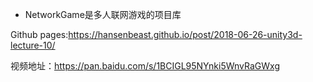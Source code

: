 - NetworkGame是多人联网游戏的项目库

Github pages:<https://hansenbeast.github.io/post/2018-06-26-unity3d-lecture-10/>

视频地址：<https://pan.baidu.com/s/1BCIGL95NYnki5WnvRaGWxg>